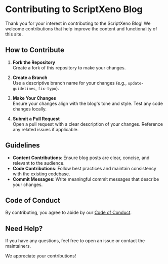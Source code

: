 # Contributing to ScriptXeno Blog

Thank you for your interest in contributing to the ScriptXeno Blog! We welcome contributions that help improve the content and functionality of this site.

## How to Contribute

1. **Fork the Repository**  
  Create a fork of this repository to make your changes.

2. **Create a Branch**  
  Use a descriptive branch name for your changes (e.g., `update-guidelines`, `fix-typo`).

3. **Make Your Changes**  
  Ensure your changes align with the blog's tone and style. Test any code changes locally.

4. **Submit a Pull Request**  
  Open a pull request with a clear description of your changes. Reference any related issues if applicable.

## Guidelines

- **Content Contributions**: Ensure blog posts are clear, concise, and relevant to the audience.
- **Code Contributions**: Follow best practices and maintain consistency with the existing codebase.
- **Commit Messages**: Write meaningful commit messages that describe your changes.

## Code of Conduct

By contributing, you agree to abide by our [Code of Conduct](CODE_OF_CONDUCT.md).

## Need Help?

If you have any questions, feel free to open an issue or contact the maintainers.

We appreciate your contributions!
